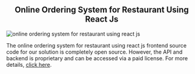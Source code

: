 <h2 style="text-align:center"> Online Ordering System for Restaurant Using React Js </h2>

![online ordering system for restaurant using react js](https://admin.ninjascode.com/wp-content/uploads/2025/repoImages/Raymond/online%20ordering%20system%20for%20restaurant%20using%20react%20js.webp) 

The online ordering system for restaurant using react js frontend source code for our solution is completely open source. However, the API and backend is proprietary and can be accessed via a paid license. For more details, <a href="https://enatega.com/?utm_source=github&utm_medium=repo&utm_campaign=raymond-fonline-ordering-system-for-restaurant-using-react-js" target="_blank">click here</a>.
